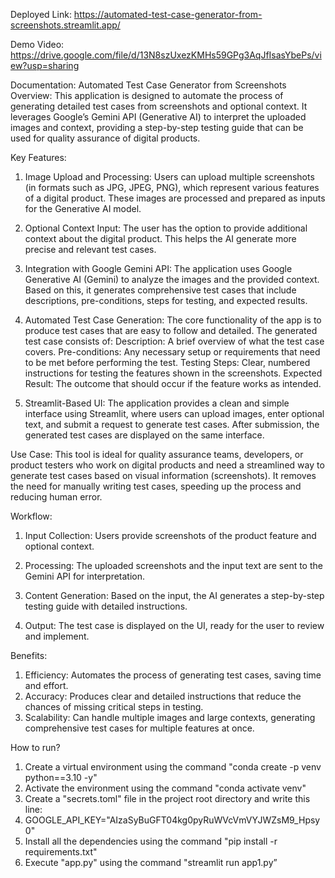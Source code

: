 Deployed Link: https://automated-test-case-generator-from-screenshots.streamlit.app/                                             

Demo Video: https://drive.google.com/file/d/13N8szUxezKMHs59GPg3AqJfIsasYbePs/view?usp=sharing                                                                                            
                                                                                                       
Documentation: Automated Test Case Generator from Screenshots                                                                                                          
Overview:
This application is designed to automate the process of generating detailed test cases from screenshots and optional context. It leverages Google’s Gemini API (Generative AI) to interpret the uploaded images and context, providing a step-by-step testing guide that can be used for quality assurance of digital products.

Key Features:
1. Image Upload and Processing: Users can upload multiple screenshots (in formats such as JPG, JPEG, PNG), which represent various features of a digital product. These images are processed and prepared as inputs for the Generative AI model.

2. Optional Context Input: The user has the option to provide additional context about the digital product. This helps the AI generate more precise and relevant test cases.

3. Integration with Google Gemini API: The application uses Google Generative AI (Gemini) to analyze the images and the provided context. Based on this, it generates comprehensive test cases that include descriptions, pre-conditions, steps for testing, and expected results.

4. Automated Test Case Generation: The core functionality of the app is to produce test cases that are easy to follow and detailed. The generated test case consists of:
    Description: A brief overview of what the test case covers.
    Pre-conditions: Any necessary setup or requirements that need to be met before performing the test.
    Testing Steps: Clear, numbered instructions for testing the features shown in the screenshots.
    Expected Result: The outcome that should occur if the feature works as intended.
5. Streamlit-Based UI: The application provides a clean and simple interface using Streamlit, where users can upload images, enter optional text, and submit a request to generate test cases. After submission, the generated test cases are displayed on the same interface.

Use Case:
This tool is ideal for quality assurance teams, developers, or product testers who work on digital products and need a streamlined way to generate test cases based on visual information (screenshots). It removes the need for manually writing test cases, speeding up the process and reducing human error.

Workflow:
1. Input Collection: Users provide screenshots of the product feature and optional context.

2. Processing: The uploaded screenshots and the input text are sent to the Gemini API for interpretation.

3. Content Generation: Based on the input, the AI generates a step-by-step testing guide with detailed instructions.

4. Output: The test case is displayed on the UI, ready for the user to review and implement.

Benefits:
1. Efficiency: Automates the process of generating test cases, saving time and effort.
2. Accuracy: Produces clear and detailed instructions that reduce the chances of missing critical steps in testing.
3. Scalability: Can handle multiple images and large contexts, generating comprehensive test cases for multiple features at once.

How to run?

1. Create a virtual environment using the command "conda create -p venv python==3.10 -y"                                    
2. Activate the environment using the command "conda activate venv"                                                         
3. Create a "secrets.toml" file in the project root directory and write this line:
4. GOOGLE_API_KEY="AIzaSyBuGFT04kg0pyRuWVcVmVYJWZsM9_Hpsy0"                                                            
5. Install all the dependencies using the command "pip install -r requirements.txt"
6. Execute "app.py" using the command "streamlit run app1.py”
                                                                                      
